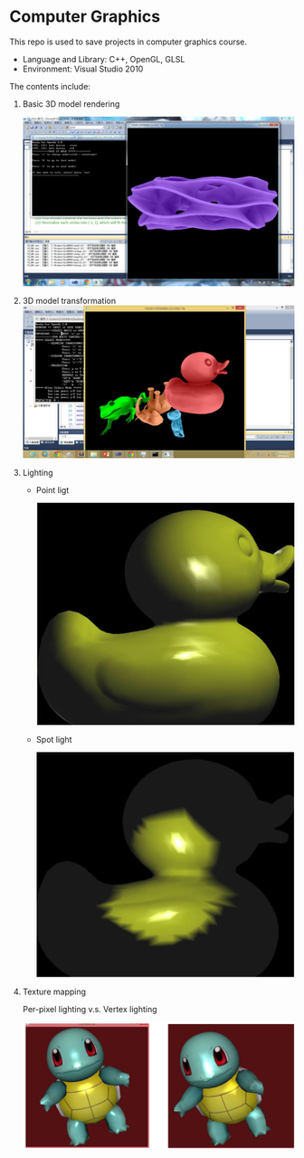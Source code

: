 # Computer Graphics

This repo is used to save projects in computer graphics course.

- Language and Library: C++, OpenGL, GLSL
- Environment: Visual Studio 2010

The contents include:

1. Basic 3D model rendering 

   ![img](HW1.png)

2. 3D model transformation
   ![img](HW2.jpg)

3. Lighting

   - Point ligt

     ![img](HW3_1.png)

   - Spot light

     ![img](HW3_2.png)

4. Texture mapping

   Per-pixel lighting v.s. Vertex lighting

   ![img](HW4_1.png)

   ​


